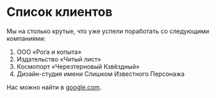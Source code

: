 # Список клиентов

Мы на столько крутые, что уже успели поработать со следующими компаниями:

 1.  ООО «Рога и копыта»
 2.  Издательство «Читый лист»
 3.  Космопорт «Черезтерновый Кзвёздный»
 4.  Дизайн-студия имени Слишком Известного Персонажа

Нас можно найти в [google.com](https://www.google.com/).
